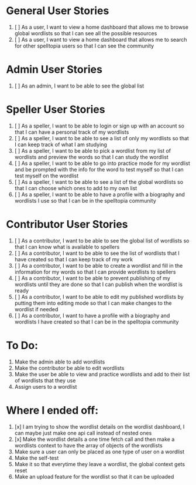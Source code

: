 # General User Stories

1. [ ] As a user, I want to view a home dashboard that allows me to browse global wordlists so that I can see all the possible resources
2. [ ] As a user, I want to view a home dashboard that allows me to search for other spelltopia users so that I can see the community

# Admin User Stories

1. [ ] As an admin, I want to be able to see the global list

# Speller User Stories

1. [ ] As a speller, I want to be able to login or sign up with an account so that I can have a personal track of my wordlists
2. [ ] As a speller, I want to be able to see a list of only my wordlists so that I can keep track of what I am studying
3. [ ] As a speller, I want to be able to pick a wordlist from my list of wordlists and preview the words so that I can study the wordlist
4. [ ] As a speller, I want to be able to go into practice mode for my wordlist and be prompted with the info for the word to test myself so that I can test myself on the wordlist
5. [ ] As a speller, I want to be able to see a list of the global wordlists so that I can choose which ones to add to my own list
6. [ ] As a speller, I want to be able to have a profile with a biography and wordlists I use so that I can be in the spelltopia community

# Contributor User Stories

1. [ ] As a contributor, I want to be able to see the global list of wordlists so that I can know what is available to spellers
2. [ ] As a contributor, I want to be able to see the list of wordlists that I have created so that I can keep track of my work
3. [ ] As a contributor, I want to be able to create a wordlist and fill in the information for my words so that I can provide wordlists to spellers
4. [ ] As a contributor, I want to be able to prevent publishing of my wordlists until they are done so that I can publish when the wordlist is ready
5. [ ] As a contributor, I want to be able to edit my published wordlists by putting them into editing mode so that I can make changes to the wordlist if needed
6. [ ] As a contributor, I want to have a profile with a biography and wordlists I have created so that I can be in the spelltopia community

# To Do:

1. Make the admin able to add wordlists
2. Make the contributor be able to edit wordlists
3. Make the user be able to view and practice wordlists and add to their list of wordlists that they use
4. Assign users to a wordlist

# Where I ended off:

1. [x] I am trying to show the wordlist details on the wordlist dashboard, I can maybe just make one api call instead of nested ones
2. [x] Make the wordlist details a one time fetch call and then make a wordlists context to have the array of objects of the wordlists
3. Make sure a user can only be placed as one type of user on a wordlist
4. Make the self-test
5. Make it so that everytime they leave a wordlist, the global context gets reset
6. Make an upload feature for the wordlist so that it can be uploaded
